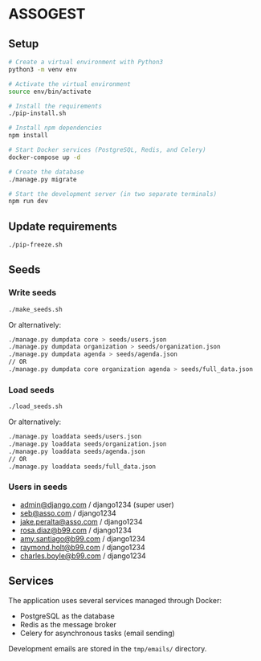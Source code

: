 # ASSOGEST

## Setup

```bash
# Create a virtual environment with Python3
python3 -m venv env

# Activate the virtual environment
source env/bin/activate

# Install the requirements
./pip-install.sh

# Install npm dependencies
npm install

# Start Docker services (PostgreSQL, Redis, and Celery)
docker-compose up -d

# Create the database
./manage.py migrate

# Start the development server (in two separate terminals)
npm run dev
```

## Update requirements

```bash
./pip-freeze.sh
```

## Seeds

### Write seeds

```bash
./make_seeds.sh
```

Or alternatively:

```bash
./manage.py dumpdata core > seeds/users.json
./manage.py dumpdata organization > seeds/organization.json
./manage.py dumpdata agenda > seeds/agenda.json
// OR
./manage.py dumpdata core organization agenda > seeds/full_data.json
```

### Load seeds

```bash
./load_seeds.sh
```

Or alternatively:

```bash
./manage.py loaddata seeds/users.json
./manage.py loaddata seeds/organization.json
./manage.py loaddata seeds/agenda.json
// OR
./manage.py loaddata seeds/full_data.json
```

### Users in seeds

- admin@django.com / django1234 (super user)
- seb@asso.com / django1234
- jake.peralta@asso.com / django1234
- rosa.diaz@b99.com / django1234
- amy.santiago@b99.com / django1234
- raymond.holt@b99.com / django1234
- charles.boyle@b99.com / django1234

## Services

The application uses several services managed through Docker:
- PostgreSQL as the database
- Redis as the message broker
- Celery for asynchronous tasks (email sending)

Development emails are stored in the `tmp/emails/` directory.

